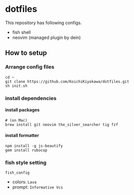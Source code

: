 # dotfiles
This repository has following configs.
- fish shell
- neovim (managed plugin by dein)

## How to setup
### Arrange config files
```
cd ~
git clone https://github.com/KoichiKiyokawa/dotfiles.git
sh init.sh
```

### install dependencies
#### install packages
```
# (on Mac)
brew install git neovim the_silver_searcher tig fzf
```
#### install formatter
```
npm install -g js-beautify
gem install rubocop
```

### fish style setting
```
fish_config
```
- colors: `Lava`
- prompt: `Informative Vcs`

